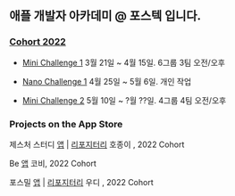 ## 애플 개발자 아카데미 @ 포스텍 입니다.

### [Cohort 2022](https://github.com/orgs/DeveloperAcademy-POSTECH/teams/cohort2022)
 * [Mini Challenge 1](https://github.com/orgs/DeveloperAcademy-POSTECH/teams/minichallenge1_2022) 3월 21일 ~ 4월 15일. 6그룹 3팀 오전/오후

 * [Nano Challenge 1](https://github.com/DeveloperAcademy-POSTECH/.github/wiki/Cohort-2022-Nano-Challenge-1) 4월 25일 ~ 5월 6일. 개인 작업

 * [Mini Challenge 2](https://github.com/orgs/DeveloperAcademy-POSTECH/teams/minichallenge2_2022) 5월 10일 ~ ?월 ??일. 4그룹 4팀 오전/오후

### Projects on the App Store

제스처 스터디 [앱](https://apps.apple.com/kr/app/gesture-study/id1622544534) | 
[리포지터리](https://github.com/HoJongPARK/Gesture-Study)
호종이 , 2022 Cohort

Be [앱](https://apps.apple.com/kr/app/be/id1622128837) 코비, 2022 Cohort

포스밀 [앱](https://apps.apple.com/kr/app/%ED%8F%AC%EC%8A%A4%EB%B0%80/id1622795136) | 
[리포지터리](https://github.com/insub4067/POSMeal-POSTECH-Cafeteria-Menu-Widget-App-)
우디 , 2022 Cohort

<!--

**Here are some ideas to get you started:**

🙋‍♀️ A short introduction - what is your organization all about?
🌈 Contribution guidelines - how can the community get involved?
👩‍💻 Useful resources - where can the community find your docs? Is there anything else the community should know?
🍿 Fun facts - what does your team eat for breakfast?
🧙 Remember, you can do mighty things with the power of [Markdown](https://docs.github.com/github/writing-on-github/getting-started-with-writing-and-formatting-on-github/basic-writing-and-formatting-syntax)
-->
